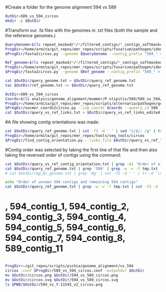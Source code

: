 #Create a folder for the genome alignment 594 vs 589

```bash
OutDir=589_vs_594_circos 
mkdir -p $OutDir
```

#Transform our .fa files with the genomes in .txt files (both the sample and the reference genomes.)

```bash
QueryGenome=$(ls repeat_masked/*/*/filtered_contigs/*_contigs_softmasked_repeatmasker_TPSI_appended.fa | grep '594')
ProgDir=/home/armita/git_repos/emr_repos/scripts/fusarium/pathogen/identify_LS_chromosomes/circos
$ProgDir/fasta2circos.py --genome $QueryGenome --contig_prefix "594_" > $OutDir/query_genome.txt

Ref_genome=$(ls repeat_masked/*/*/filtered_contigs/*_contigs_softmasked_repeatmasker_TPSI_appended.fa | grep '589')
ProgDir=/home/armita/git_repos/emr_repos/scripts/fusarium/pathogen/identify_LS_chromosomes/circos
$ProgDir/fasta2circos.py --genome $Ref_genome --contig_prefix "589_" > $OutDir/ref_genome.txt

cat $OutDir/query_genome.txt > $OutDir/query_ref_genome.txt
tac $OutDir/ref_genome.txt >> $OutDir/query_ref_genome.txt
```



```bash
OutDir=589_vs_594_circos
Coords=$(ls analysis/genome_alignment/mummer/P.stipitis/589/589_vs_594/589_vs_594_coords.tsv)
ProgDir=/home/armita/git_repos/emr_repos/scripts/alternaria/pathogen/genome_alignment
$ProgDir/nucmer_coords2circos.py --inp_coords $Coords --queery_id 589 --ref_id 594 > $OutDir/query_vs_ref_links.txt
cat $OutDir/query_vs_ref_links.txt > $OutDir/query_vs_ref_links_edited.txt
```

#A file showing contig orientations was made:

```bash
cat $OutDir/query_ref_genome.txt | cut -f3 -d ' ' | sed "s/$/; /g" | tr -d '\n' > $OutDir/query_contig_order.txt
ProgDir=/home/armita/git_repos/emr_repos/tools/seq_tools/circos
$ProgDir/find_contig_orientation.py --links_file $OutDir/query_vs_ref_links_edited.txt > $OutDir/query_vs_ref_contig_orientation.txt
```

#Contig order was selected by taking the first line of that file and then also taking the reversed order of contigs using the command:

```bash
cat $OutDir/query_vs_ref_contig_orientation.txt | grep -A1 'Order of all seen contigs' | tail -n1 | sed "s/, /\n/g" > tmp.txt
cat $OutDir/query_ref_genome.txt | grep '589' | grep -w -v -f tmp.txt | cut -f3 -d ' '| tr -d '\n' | sed 's/589/, 589/g'
# cat $OutDir/Ag_As_genome.txt | grep 'Ag' | cut -f3 -d ' ' | tr -d '\n' | sed 's/Ag/, Ag/g' >> tmp.txt

echo "Order of unseen 594 contigs and remaining 594 contigs"
cat $OutDir/query_ref_genome.txt | grep -w -v -f tmp.txt | cut -f3 -d ' '| tr -d '\n' | sed 's/594/, 594/g' | sed 's/589/, 589/g'
```



# , 594_contig_1, 594_contig_2, 594_contig_3, 594_contig_4, 594_contig_5, 594_contig_6, 594_contig_7, 594_contig_8, 589_contig_11

```bash

ProgDir=~/git_repos/scripts/pichia/genome_alignment/vs_594
circos -conf $ProgDir/589_vs_594_circos.conf -outputdir $OutDir
mv $OutDir/circos.png $OutDir/594_vs_589_circos.png
mv $OutDir/circos.svg $OutDir/594_vs_589_circos.svg
ls $PWD/$OutDir/594_vs_Y-11545_v2_circos.png
```
